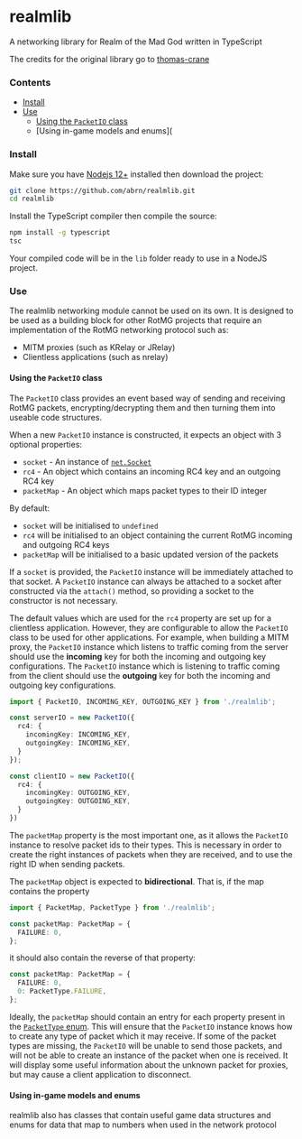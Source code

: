 # realmlib

A networking library for Realm of the Mad God written in TypeScript

The credits for the original library go to [thomas-crane](https://github.com/thomas-crane/realmlib-net)

### Contents

+ [Install](#install)
+ [Use](#use)
  + [Using the `PacketIO` class](#using-the-packetio-class)
  + [Using in-game models and enums](

### Install

Make sure you have [Nodejs 12+](https://nodejs.org/en/download/) installed then download the project:

```bash
git clone https://github.com/abrn/realmlib.git
cd realmlib
```

Install the TypeScript compiler then compile the source:

```bash
npm install -g typescript
tsc
```

Your compiled code will be in the `lib` folder ready to use in a NodeJS project.

### Use

The realmlib networking module cannot be used on its own. It is designed to be used as a building block for other RotMG projects that require an implementation of the RotMG networking protocol such as:

+ MITM proxies (such as KRelay or JRelay)
+ Clientless applications (such as nrelay)

#### Using the `PacketIO` class

The `PacketIO` class provides an event based way of sending and receiving RotMG packets, encrypting/decrypting them and then turning them into useable code structures.

When a new `PacketIO` instance is constructed, it expects an object with 3 optional properties:

+ `socket` - An instance of [`net.Socket`](https://nodejs.org/api/net.html#net_class_net_socket)
+ `rc4` - An object which contains an incoming RC4 key and an outgoing RC4 key
+ `packetMap` - An object which maps packet types to their ID integer

By default:

+ `socket` will be initialised to `undefined`
+ `rc4` will be initialised to an object containing the current RotMG incoming and outgoing RC4 keys
+ `packetMap` will be initialised to a basic updated version of the packets

If a `socket` is provided, the `PacketIO` instance will be immediately attached to that socket. A `PacketIO` instance can always be attached to a socket after constructed via the `attach()` method, so providing a socket to the constructor is not necessary.

The default values which are used for the `rc4` property are set up for a clientless application. However, they are configurable to allow the `PacketIO` class to be used for other applications. For example, when building a MITM proxy, the `PacketIO` instance which listens to traffic coming from the server should use the **incoming** key for both the incoming and outgoing key configurations. The `PacketIO` instance which is listening to traffic coming from the client should use the **outgoing** key for both the incoming and outgoing key configurations.

```typescript
import { PacketIO, INCOMING_KEY, OUTGOING_KEY } from './realmlib';

const serverIO = new PacketIO({
  rc4: {
    incomingKey: INCOMING_KEY,
    outgoingKey: INCOMING_KEY,
  }
});

const clientIO = new PacketIO({
  rc4: {
    incomingKey: OUTGOING_KEY,
    outgoingKey: OUTGOING_KEY,
  }
})
```

The `packetMap` property is the most important one, as it allows the `PacketIO` instance to resolve packet ids to their types. This is necessary in order to create the right instances of packets when they are received, and to use the right ID when sending packets.

The `packetMap` object is expected to **bidirectional**. That is, if the map contains the property

```typescript
import { PacketMap, PacketType } from './realmlib';

const packetMap: PacketMap = {
  FAILURE: 0,
};
```

it should also contain the reverse of that property:

```typescript
const packetMap: PacketMap = {
  FAILURE: 0,
  0: PacketType.FAILURE,
};
```

Ideally, the `packetMap` should contain an entry for each property present in the [`PacketType` enum](src/packet-type.ts). This will ensure that the `PacketIO` instance knows how to create any type of packet which it may receive. If some of the packet types are missing, the `PacketIO` will be unable to send those packets, and will not be able to create an instance of the packet when one is received. It will display some useful information about the unknown packet for proxies, but may cause a client application to disconnect.

#### Using in-game models and enums

realmlib also has classes that contain useful game data structures and enums for data that map to numbers when used in the network protocol
